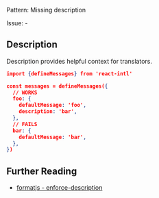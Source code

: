 Pattern: Missing description

Issue: -

## Description

Description provides helpful context for translators.

```json
import {defineMessages} from 'react-intl'

const messages = defineMessages({
  // WORKS
  foo: {
    defaultMessage: 'foo',
    description: 'bar',
  },
  // FAILS
  bar: {
    defaultMessage: 'bar',
  },
})
```


## Further Reading

* [formatjs - enforce-description](https://formatjs.io/docs/tooling/linter/#enforce-description)